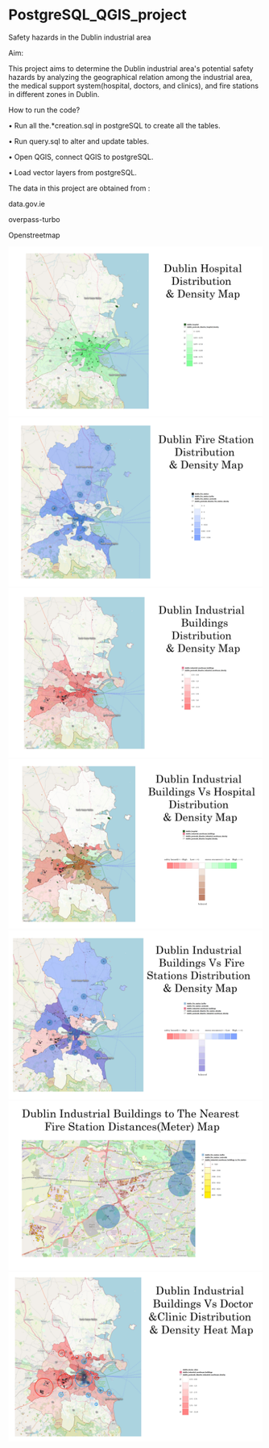 # PostgreSQL_QGIS_project
Safety hazards in the Dublin industrial area

Aim:

This project aims to determine the Dublin industrial area's potential safety hazards by analyzing the geographical relation among the industrial area, the medical support system(hospital, doctors, and clinics),  and fire stations in different zones in Dublin.

How to run the code?

•	Run all the.*creation.sql in postgreSQL to create all the tables.

•	Run query.sql to alter and update tables.

•	Open QGIS, connect QGIS to postgreSQL.

•	Load vector layers from postgreSQL.


The data in this project are obtained from :

data.gov.ie

overpass-turbo

Openstreetmap

![](img/Dublin%20Hospital%20Distribution%20and%20Density%20Map.jpg)
![](img/Dublin%20Fire%20Station%20Distribution%20and%20Density%20Map.jpg)
![](img/Dublin%20Industrial%20Buildings%20Distribution%20and%20Density%20Map.jpg)
![](img/Dublin%20Industrial%20Buildings%20Vs%20Hospital%20Distribution%20and%20Density.jpg)
![](img/Dublin%20Industrial%20Buildings%20Vs%20Fire%20Stations%20Distribution%20and%20Density.jpg)
![](img/Dublin%20Industrial%20Buildings%20to%20The%20Nearest%20Fire%20Station%20Distances(Meter)%20Map.jpg)
![](img/Dublin%20Industrial%20Buildings%20Vs%20Doctor%20%26Clinic%20Distribution%20%26%20Density%20Heat%20Map2.jpg)
